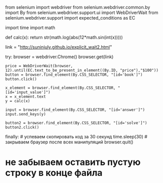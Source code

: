from selenium import webdriver
from selenium.webdriver.common.by import By
from selenium.webdriver.support.ui import WebDriverWait
from selenium.webdriver.support import expected_conditions as EC

import time 
import math

def calc(x):
  return str(math.log(abs(12*math.sin(int(x)))))
  
link = "http://suninjuly.github.io/explicit_wait2.html"

try:
    browser = webdriver.Chrome()
    browser.get(link)
    
    price = WebDriverWait(browser, 12).until(EC.text_to_be_present_in_element((By.ID, "price"),"$100"))
    button = browser.find_element(By.CSS_SELECTOR, "[id='book']")
    button.click()
    
    x_element = browser.find_element(By.CSS_SELECTOR, "[id='input_value']")
    x = x_element.text
    y = calc(x)
    
    input = browser.find_element(By.CSS_SELECTOR, "[id='answer']")
    input.send_keys(y)
    
    button2 = browser.find_element(By.CSS_SELECTOR, "[id='solve']")
    button2.click()
           
finally:
    # успеваем скопировать код за 30 секунд
    time.sleep(30)
    # закрываем браузер после всех манипуляций
    browser.quit()

# не забываем оставить пустую строку в конце файла